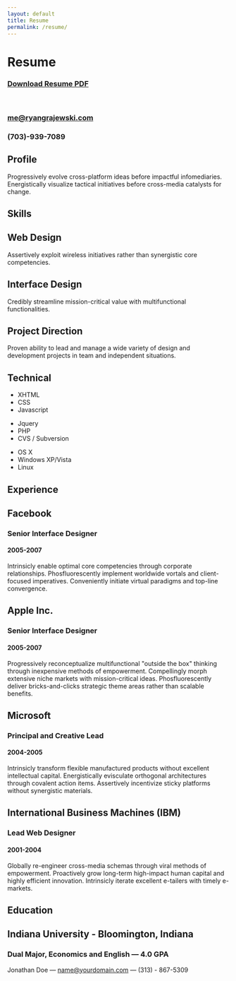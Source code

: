 ```yaml
---
layout: default
title: Resume
permalink: /resume/
---
```

<div id="doc2" class="yui-t7">
	<div id="inner">
		<div id="hd">
			<div class="yui-gc">
				<div class="yui-u first">
					<h1>Resume</h1>
				</div>
				<div class="yui-u">
					<div class="contact-info">
						<h3><a id="pdf" href="/assets/RyanGrajewski_resume.pdf" download>Download Resume PDF</a></h3>
                        <br>
						<h3><a href="mailto:name@yourdomain.com">me@ryangrajewski.com</a></h3>
						<h3>(703)-939-7089</h3>
					</div><!--// .contact-info -->
				</div>
			</div><!--// .yui-gc -->
		</div><!--// hd -->
		<div id="bd">
			<div id="yui-main">
				<div class="yui-b">
					<div class="yui-gf">
						<div class="yui-u first">
							<h2>Profile</h2>
						</div>
						<div class="yui-u">
							<p class="enlarge">
								Progressively evolve cross-platform ideas before impactful infomediaries. Energistically visualize tactical initiatives before cross-media catalysts for change. 
							</p>
						</div>
					</div><!--// .yui-gf -->
					<div class="yui-gf">
						<div class="yui-u first">
							<h2>Skills</h2>
						</div>
						<div class="yui-u">
								<div class="talent">
									<h2>Web Design</h2>
									<p>Assertively exploit wireless initiatives rather than synergistic core competencies.	</p>
								</div>
								<div class="talent">
									<h2>Interface Design</h2>
									<p>Credibly streamline mission-critical value with multifunctional functionalities.	 </p>
								</div>
								<div class="talent">
									<h2>Project Direction</h2>
									<p>Proven ability to lead and manage a wide variety of design and development projects in team and independent situations.</p>
								</div>
						</div>
					</div>
                    <!--// .yui-gf -->
					<div class="yui-gf">
						<div class="yui-u first">
							<h2>Technical</h2>
						</div>
						<div class="yui-u">
							<ul class="talent">
								<li>XHTML</li>
								<li>CSS</li>
								<li class="last">Javascript</li>
							</ul>
							<ul class="talent">
								<li>Jquery</li>
								<li>PHP</li>
								<li class="last">CVS / Subversion</li>
							</ul>
							<ul class="talent">
								<li>OS X</li>
								<li>Windows XP/Vista</li>
								<li class="last">Linux</li>
							</ul>
						</div>
					</div><!--// .yui-gf-->
					<div class="yui-gf">
						<div class="yui-u first">
							<h2>Experience</h2>
						</div><!--// .yui-u -->
						<div class="yui-u">
							<div class="job">
								<h2>Facebook</h2>
								<h3>Senior Interface Designer</h3>
								<h4>2005-2007</h4>
								<p>Intrinsicly enable optimal core competencies through corporate relationships. Phosfluorescently implement worldwide vortals and client-focused imperatives. Conveniently initiate virtual paradigms and top-line convergence. </p>
							</div>
							<div class="job">
								<h2>Apple Inc.</h2>
								<h3>Senior Interface Designer</h3>
								<h4>2005-2007</h4>
								<p>Progressively reconceptualize multifunctional "outside the box" thinking through inexpensive methods of empowerment. Compellingly morph extensive niche markets with mission-critical ideas. Phosfluorescently deliver bricks-and-clicks strategic theme areas rather than scalable benefits. </p>
							</div>
							<div class="job">
								<h2>Microsoft</h2>
								<h3>Principal and Creative Lead</h3>
								<h4>2004-2005</h4>
								<p>Intrinsicly transform flexible manufactured products without excellent intellectual capital. Energistically evisculate orthogonal architectures through covalent action items. Assertively incentivize sticky platforms without synergistic materials. </p>
							</div>
							<div class="job last">
								<h2>International Business Machines (IBM)</h2>
								<h3>Lead Web Designer</h3>
								<h4>2001-2004</h4>
								<p>Globally re-engineer cross-media schemas through viral methods of empowerment. Proactively grow long-term high-impact human capital and highly efficient innovation. Intrinsicly iterate excellent e-tailers with timely e-markets.</p>
							</div>
						</div><!--// .yui-u -->
					</div><!--// .yui-gf -->
					<div class="yui-gf last">
						<div class="yui-u first">
							<h2>Education</h2>
						</div>
						<div class="yui-u">
							<h2>Indiana University - Bloomington, Indiana</h2>
							<h3>Dual Major, Economics and English — <strong>4.0 GPA</strong> </h3>
						</div>
					</div><!--// .yui-gf -->
				</div><!--// .yui-b -->
			</div><!--// yui-main -->
		</div><!--// bd -->
		<div id="ft">
			<p>Jonathan Doe — <a href="mailto:name@yourdomain.com">name@yourdomain.com</a> — (313) - 867-5309</p>
		</div><!--// footer -->
	</div><!-- // inner -->
</div><!--// doc -->

